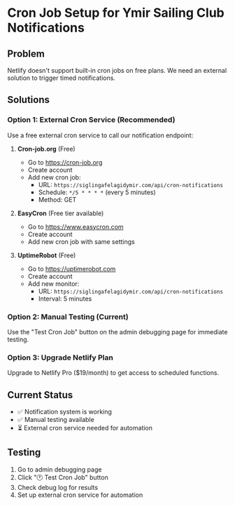 # Cron Job Setup for Ymir Sailing Club Notifications

## Problem
Netlify doesn't support built-in cron jobs on free plans. We need an external solution to trigger timed notifications.

## Solutions

### Option 1: External Cron Service (Recommended)
Use a free external cron service to call our notification endpoint:

1. **Cron-job.org** (Free)
   - Go to https://cron-job.org
   - Create account
   - Add new cron job:
     - URL: `https://siglingafelagidymir.com/api/cron-notifications`
     - Schedule: `*/5 * * * *` (every 5 minutes)
     - Method: GET

2. **EasyCron** (Free tier available)
   - Go to https://www.easycron.com
   - Create account
   - Add new cron job with same settings

3. **UptimeRobot** (Free)
   - Go to https://uptimerobot.com
   - Create account
   - Add new monitor:
     - URL: `https://siglingafelagidymir.com/api/cron-notifications`
     - Interval: 5 minutes

### Option 2: Manual Testing (Current)
Use the "Test Cron Job" button on the admin debugging page for immediate testing.

### Option 3: Upgrade Netlify Plan
Upgrade to Netlify Pro ($19/month) to get access to scheduled functions.

## Current Status
- ✅ Notification system is working
- ✅ Manual testing available
- ⏳ External cron service needed for automation

## Testing
1. Go to admin debugging page
2. Click "🕐 Test Cron Job" button
3. Check debug log for results
4. Set up external cron service for automation
